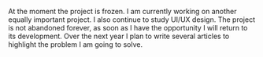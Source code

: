 At the moment the project is frozen. I am currently working on another equally important project. I also continue to study UI/UX design. The project is not abandoned forever, as soon as I have the opportunity I will return to its development. Over the next year I plan to write several articles to highlight the problem I am going to solve.
